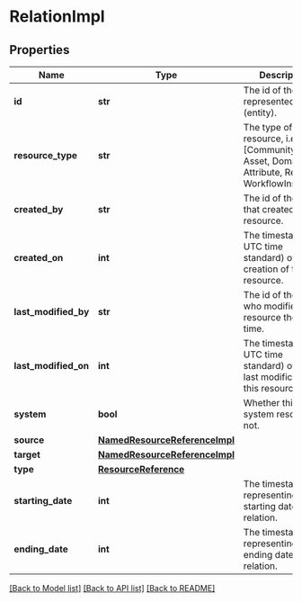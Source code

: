 # RelationImpl

## Properties
Name | Type | Description | Notes
------------ | ------------- | ------------- | -------------
**id** | **str** | The id of the represented object (entity). | 
**resource_type** | **str** | The type of this resource, i.e. [Community, Asset, Domain, Attribute, Relation, WorkflowInstance]. | 
**created_by** | **str** | The id of the user that created this resource. | [optional] 
**created_on** | **int** | The timestamp (in UTC time standard) of the creation of this resource. | [optional] 
**last_modified_by** | **str** | The id of the user who modified this resource the last time. | [optional] 
**last_modified_on** | **int** | The timestamp (in UTC time standard) of the last modification of this resource. | [optional] 
**system** | **bool** | Whether this is a system resource or not. | [optional] 
**source** | [**NamedResourceReferenceImpl**](NamedResourceReferenceImpl.md) |  | [optional] 
**target** | [**NamedResourceReferenceImpl**](NamedResourceReferenceImpl.md) |  | [optional] 
**type** | [**ResourceReference**](ResourceReference.md) |  | [optional] 
**starting_date** | **int** | The timestamp representing the starting date of the relation. | [optional] 
**ending_date** | **int** | The timestamp representing the ending date of the relation. | [optional] 

[[Back to Model list]](../README.md#documentation-for-models) [[Back to API list]](../README.md#documentation-for-api-endpoints) [[Back to README]](../README.md)


